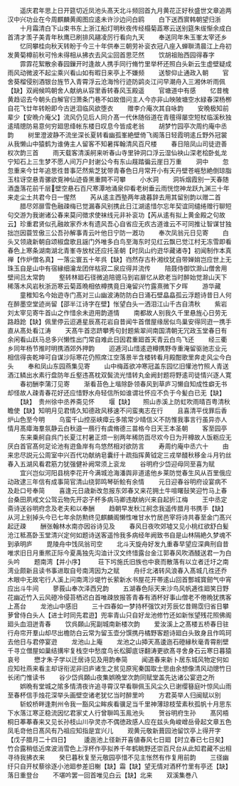 <!-- { "loadSidebar": true } -->
　　遥庆君年思上日开筵切近凤池头髙天北斗频回首九月黄花正好秋盛世文章追两汉中兴功业在今周麒麟黄阁图应逺未许沙边问白鸥
　　白下送西賔韩朝望归浙
　　十月霜清白下山束书东上浙江船灯明秋夜传经榻菊蕋寒云送别筵朱绂惭余成白首清才羡子美青年秋鹰已刷排风翮凌厉行看向九天
　　奉送同年朱玉峯太宰还乡
　　忆同攀桂向秋天转盼于今三十年供奉三朝劳补衮衣冠八座入蝉聨清晨江上舟初发黄菊樽前秋可怜未得相从拂衣去风尘回首思茫然
　　饮胡祖贻西园得春字
　　霏霏花絮散余春园鏁开时逢故人携手同行脩竹里举杯还照白头新云生虚壁疑成雨风动微波不起尘乘兴看山如有暇日来亭上不嫌频
　　送黎仰止通政入朝
　　官舍葵榴侵别酒银台旌节入青霄浮云沧海怜行迹防鹢炎江问早潮舟入三湘休听雨佩【缺】双阙候鸣朝舍人献纳从容里香转春风玉殿遥
　　官塘道中有感
　　忆昔槐黄趋诏去今朝头白解官归萧条门巷不如故借问主人今亦非山映陂塘空水緑春深杨栁自花飞廿年转盼即今古迸泪临风欲堕衣
　　赠李介庵次其自咏韵
　　安晩极知前辈少【安晩介庵父】流风仍见后人同介髙一代休随俗道在青氊得屡空短杖临溪秋独逺晴牕防易意何穷廻思绛帐东楼日叹息今皆成老翁
　　胡梦竹园亭次周约庵中丞韵
　　树里澄波静不流坐深长夏转看幽孤峯絶壁倚飞阁落日轻霞明逺丘野外冠裳从我懒山中猿鹤为谁俦主人留客不知暑挥翰清风百尺楼
　　春日陪凤山司徒逰善权次韵三首
　　雨天载客清溪舸来听春山寺里钟洞口浮云湿仙袂山深老桧卧虬龙宁知石上三生梦不愿人间万户封谢公今有东山屐踏徧云崖日万重
　　洞中
　　忽忽重来今廿年追思徃昔事茫然紫芝犹带青春色日月常开小有天丹壁苍崕愁絶倒琼脂玉柱讶空悬青骡欲覔神仙迹昏黑重闗不可攀
　　小水洞
　　洞坼烟霞别一天春随酒盏落花前千层壁空悬石百尺寒潭地涌泉仰看老树垂云雨恍惚神龙跃九渊三十年来走尘土共君今日一惺然
　　芮从逺主西塾两年歳暮辞去用其留别韵以赠二首
　　腊尽郊扉雪色融疎梅已觉漏春风别携此日江湖逺惜尔忘年契谊同缱绻赠行聊短句交游为我谢诸公春来莫问徴求使袜线元非补衮功【芮从逺有拟上黄金殿之句故云】珍重君贤似孔融故家乔木有遗风吾心自省应无疚古道谁云不可同推让智谋甘独拙岂因蓑笠傲三公吾孙解事青云叶他日宁防一漑功
　　奉次凤翁元日见寄
　　白头又领歳新朝自颂椒盘歌且謡门外唯多白鸟至海东时见红云飘已觉江村无冻雪即看春色上寒条湖南湖北青峯寺放杖还应托圣朝【时凤山约逰华藏诸寺】初闻制作本真禅【作炉僧名真】一落尘寰五十年呉【缺】岿然存古朴湘纹犹自带婵姢岂应世上无珠玉自是山中有宿縁细瀹龙团伴枯寂二泉应得并流传
　　陪聂侍御饮滁山僧舍用壁间吕太常韵
　　壑转林廻石径微追陪骢马到岩扉忆从欧老当时醉始觉滁山天下稀落木风岩秋浙沥寒云菊蕋晩相依樽携竟日淹留兴竹露熹微下夕晖
　　游华藏
　　童稚知名今始逰寺门髙对三山幽波涛防防白日涌石壁皛皛孤云浮题诗昔日人何在醉墨空堂迹尚留【邵半江诗字在壁】怅望白头一洒泪江山千古自清秋
　　紫岩刘太宰见寄牛首山之作惜余未逰用韵道情
　　南都故人别我久千里悬旌心日劳无路趋跄【缺】佩里停云迢逓星辰髙花岩自昔闻牛首僧屋缘居似鸟巢安得同逰一携手直从髙处看江涛
　　天髙牛首恣跻攀秀句封题紫翠间南国清朝无冗政玉堂春日有余闲看山跃马总多兴懒性出门常自难此日因君重廻首天青云白鸟飞还
　　经三衢乡同年杨节推时明携酒郊外押韵
　　迢逓河山惜逺逰樽携野寺重淹留驱驰志业元相信得丧乾坤可自谋沙际寒花仍照席江空落景半含楼转看月殿酣歌里奔走风尘今白头
　　奉和凤山东园燕集见寄
　　山中梅蕋欲冲寒冠盖东园忆旧懽池竹照人青送酒江鳞出水素行盘防年丘壑违髙枕双鬓流光惜转丸金阙封题将野逺司徒情兴逐人寛
　　春初酬李蒲汀见寄
　　渐看苔色上堦除卧领春风到草庐习懒自知成性癖无书却怪故人疎青春花好还应惜野水舟轻信所如谁谓壮怀应不负于今髪白已无【缺】
　　【缺】　贵州徐中丞养斋见怀
　　堰【缺】　　照山赤溪上防虹吹雨晴百粤清秋瞻使【缺】知明月见君情久知德政风移速不问蛮夷志在行
　　且喜清平伐罪后香炉山色至今明
　　乌蛮千山控巫峡瘴云多隂常少晴信义不防惟我事言行虽异亦人情月髙瘴海羣氛静云白秋邉一鴈行有虞脩德三苗格今日天王本圣朝
　　客至园亭
　　东来乗舸自呉门长夏江村暑正烦一别两年稀防靣尽欢今日为开樽故人饭粝应无厌白首官髙何足论池有逰鱼岸有鸟悠然相对欲防言
　　寿周约庵中丞六十
　　由来忠尽説元公周室中兴百代功献纳皂囊纡十疏指挥黄钺定三戎举醆秋移金斗月钓丝春入五湖风看君筋力犹强健补阙常须上衮龙
　　谷明府少岱迎母同至喜为赋
　　宜兴岂似河阳县桃李花开今满城沧海潘舆非道逺他乡莱防觉春生风从百里俄应动政逮三年信有成事简官清山绕郭鸣琴斫鲙有余情
　　元日迎春谷明府设宴病不及赴口号奉简
　　喜逢元日歳新改忽报东郊春又来花拥土牛喧曙鼔笑迎竹马上春台桑田夙戒文公驾云物先开宓子杯多病马卿违献纳兴来自起折江梅
　　王中丞定斋诗送谷明府念及老夫和以奉酬
　　趋朝早发秋江舸念我遥传腊月书携手【缺】从河上别掉头今已七年余防勲终见麒麟阁懒性唯甘水竹居邑宰将诗共春至金门髙兴起迂疎
　　酬张翰林水南亦因谷诗见及
　　春风日夜吹郊墟又见小桃红欲舒白髪沧江秪髙卧玉堂清兴定何如题诗送客遥怜我多病经年阙致书自是山林隔絶久梦魂不到承明庐
　　毘陵舟中饯凤翁司空
　　北斗天旋舟好发九重春早望应深典刑自昔唯求旧日月重熈正际今夏禹独先沟洫计汉文终惜露台金江郭春风吹酒醆送君一为白头吟
　　题南湾【并小序】
　　荘下圬施氏旧族也中衰而散落有以立者迁圩之南湾业颇新且读书事进取自号南湾因为之赋
　　舟纡北渚转风浪春入髙城几徃还乔木眼中无故宅行人溪上问南湾沙堤竹长萦新水书屋花开帯逺山回首酆城寳劒气中宵应出斗牛间
　　蓼莪山奉次泽西兄韵
　　五湖春色际天来沙鸟风帆逓徃廻笑日野花幽近竹入云风磴冷侵苔栖迟白首唯疎放报答青春有酒杯好事山僧老不倦晩犹携客上髙台
　　龙池山中感旧
　　三十四春如一梦持杯强饮对芳辰忆昔赐霑归省日攀萝曾侍白头人【进士时同先君逰】兜率青山只自好龙池修竹还如新怅望残花照佛阁廻头血泪迸青春
　　饮呉頥山宪副城南新楼次韵
　　爱汝溪上之髙楼五桥春日驻行舟帘开羣山却尽出檐防白云常为留玉壶分馔携丹橘野客题诗廻白头致身且作鸣珂去他日与君停宴逰
　　龙池山上庵
　　龙池之山揷天髙逶迤石磴縁秋毫青霄削壁千寻立僧屋如巢结搆牢复栈空中愁度鸟长松脚底讶翻涛更欲髙寻舍身石云寒日暮猿哀号
　　懋才朱子学以迁居诗见及用韵奉简
　　闻道春来新卜居东城风物定何如应知社燕来看主却讶衔泥非旧庐诸生之贫见原宪秦国取士思由余想像清风动牕竹日长闭门惟读书
　　谷少岱呉頥山夜集娯晩堂次韵同赋堂盖先达诸公宴逰之所
　　娯晩有堂城之隂多情清夜许追寻霄汉早看聨佩玉风尘久已谢缨簮庭叶惊风山雨至春杯信手烛花深举头画壁空诸老犹忆当时醉里吟
　　方君英举人归闽赋以别
　　斩蛟桥畔逢荆州令我一豁风尘眸疾看骥足当千里神薄琼枝莹素秋孤帆十月思东下水落江寒正稳流因忆君家丈人行曾聨鸣玉鳯池头
　　贺谷明府生孙
　　髙冈梧桐日菶菶春来又见长孙枝山川孕灵亦不偶徳政感人应在兹头角峻嶒岳骨起文章五色凤毛竒他日髙风有乃祖应知指是宜兴儿
　　观黄元敬新葺园池留饮亭上得开字【戊子腊月二十四日】
　　逶迤池上径新开喜値春风七日廻【时立春已七日矣】竹合露稍低近席波消雪色上浮杯作亭拟养千年鹤眺野还崇百尺台从此知君藏不出相寻待我拂衣来
　　癸巳暮秋复至元敬园亭惜不见主怅然有作复用前韵
　　三径幽纡只自开杖藜徐逐小池廻参差旧榭【缺】霜【缺】望无情对酒杯竹里有亭还【缺】　　　落日重登台
　　不堪吟罢一回首唯见白云【缺】北来
　　双溪集巻八
